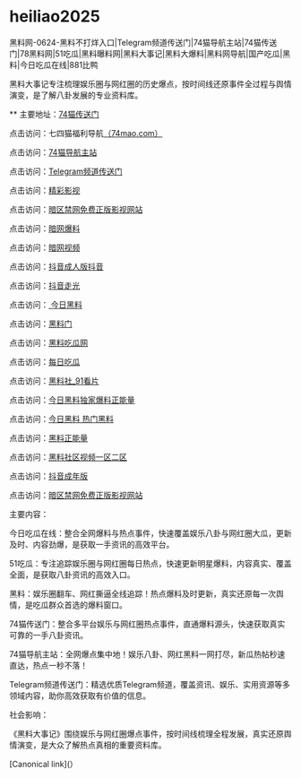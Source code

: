 # heiliao2025
黑料网-0624-黑料不打烊入口|Telegram频道传送门|74猫导航主站|74猫传送门|78黑料网|51吃瓜|黑料曝料网|黑料大事记|黑料大爆料|黑料网导航|国产吃瓜|黑料|今日吃瓜在线|881比鸭

黑料大事记专注梳理娱乐圈与网红圈的历史爆点，按时间线还原事件全过程与舆情演变，是了解八卦发展的专业资料库。

** 主要地址：<a href="https://74mao.com/">74猫传送门</a>

点击访问：七四猫福利导航<a href="https://74mao.com/">（74mao.com）</a>

点击访问：<a href="https://74mao.com/">74猫导航主站</a>

点击访问：<a href="https://74mao.com/">Telegram频道传送门</a>

点击访问：<a href="https://hj-216.pages.dev/">精彩影视</a>

点击访问：<a href="https://aw5-10.pages.dev/">暗区禁网免费正版影视网站</a>

点击访问：<a href="https://aw6-10.pages.dev/">暗网爆料</a>

点击访问：<a href="https://aw8-10.pages.dev/">暗网视频</a>

点击访问：<a href="https://dy8-10.pages.dev/">抖音成人版抖音</a>

点击访问：<a href="https://dy10-10.pages.dev/">抖音走光</a>

点击访问：<a href="https://hl401.pages.dev/"> 今日黑料</a>

点击访问：<a href="https://hl403.pages.dev/">黑料门</a>

点击访问：<a href="https://hl404.pages.dev/">黑料吃瓜网</a>

点击访问：<a href="https://hl406.pages.dev/">每日吃瓜</a>

点击访问：<a href="https://hl405.pages.dev/">黑料社_91看片</a>

点击访问：<a href="https://hl382.pages.dev/">今日黑料独家爆料正能量</a>

点击访问：<a href="https://hl381.pages.dev/">今日黑料 热门黑料</a>

点击访问：<a href="https://hl380.pages.dev/">黑料正能量</a>

点击访问：<a href="https://hl394.pages.dev/">黑料社区视频一区二区</a>

点击访问：<a href="https://dy5-10.pages.dev/">抖音成年版</a>

点击访问：<a href="https://aw5-10.pages.dev/">暗区禁网免费正版影视网站</a>

主要内容：

今日吃瓜在线：整合全网爆料与热点事件，快速覆盖娱乐八卦与网红圈大瓜，更新及时、内容劲爆，是获取一手资讯的高效平台。

51吃瓜：专注追踪娱乐圈与网红圈每日热点，快速更新明星爆料，内容真实、覆盖全面，是获取八卦资讯的高效入口。

黑料：娱乐圈翻车、网红撕逼全线追踪！热点爆料及时更新，真实还原每一次舆情，是吃瓜群众首选的爆料窗口。

74猫传送门：整合多平台娱乐与网红圈热点事件，直通爆料源头，快速获取真实可靠的一手八卦资讯。

74猫导航主站：全网爆点集中地！娱乐八卦、网红黑料一网打尽，新瓜热帖秒速直达，热点一秒不落！

Telegram频道传送门：精选优质Telegram频道，覆盖资讯、娱乐、实用资源等多领域内容，助你高效获取有价值的信息。

社会影响：

《黑料大事记》围绕娱乐与网红圈爆点事件，按时间线梳理全程发展，真实还原舆情演变，是大众了解热点真相的重要资料库。

[Canonical link](）

